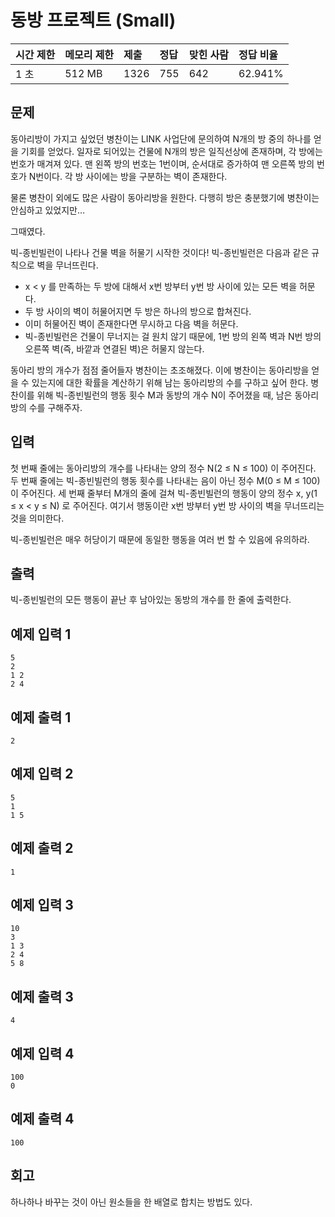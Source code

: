 # 동방 프로젝트 (Small)

| 시간 제한 | 메모리 제한 | 제출 | 정답 | 맞힌 사람 | 정답 비율 |
| :-------- | :---------- | :--- | :--- | :-------- | :-------- |
| 1 초      | 512 MB      | 1326 | 755  | 642       | 62.941%   |

## 문제

동아리방이 가지고 싶었던 병찬이는 LINK 사업단에 문의하여 N개의 방 중의 하나를 얻을 기회를 얻었다. 일자로 되어있는 건물에 N개의 방은 일직선상에 존재하며, 각 방에는 번호가 매겨져 있다. 맨 왼쪽 방의 번호는 1번이며, 순서대로 증가하여 맨 오른쪽 방의 번호가 N번이다. 각 방 사이에는 방을 구분하는 벽이 존재한다.

물론 병찬이 외에도 많은 사람이 동아리방을 원한다. 다행히 방은 충분했기에 병찬이는 안심하고 있었지만…

그때였다.

빅-종빈빌런이 나타나 건물 벽을 허물기 시작한 것이다! 빅-종빈빌런은 다음과 같은 규칙으로 벽을 무너뜨린다.

- x < y 를 만족하는 두 방에 대해서 x번 방부터 y번 방 사이에 있는 모든 벽을 허문다.
- 두 방 사이의 벽이 허물어지면 두 방은 하나의 방으로 합쳐진다.
- 이미 허물어진 벽이 존재한다면 무시하고 다음 벽을 허문다.
- 빅-종빈빌런은 건물이 무너지는 걸 원치 않기 때문에, 1번 방의 왼쪽 벽과 N번 방의 오른쪽 벽(즉, 바깥과 연결된 벽)은 허물지 않는다.

동아리 방의 개수가 점점 줄어들자 병찬이는 초조해졌다. 이에 병찬이는 동아리방을 얻을 수 있는지에 대한 확률을 계산하기 위해 남는 동아리방의 수를 구하고 싶어 한다. 병찬이를 위해 빅-종빈빌런의 행동 횟수 M과 동방의 개수 N이 주어졌을 때, 남은 동아리방의 수를 구해주자.

## 입력

첫 번째 줄에는 동아리방의 개수를 나타내는 양의 정수 N(2 ≤ N ≤ 100) 이 주어진다. 두 번째 줄에는 빅-종빈빌런의 행동 횟수를 나타내는 음이 아닌 정수 M(0 ≤ M ≤ 100) 이 주어진다. 세 번째 줄부터 M개의 줄에 걸쳐 빅-종빈빌런의 행동이 양의 정수 x, y(1 ≤ x < y ≤ N) 로 주어진다. 여기서 행동이란 x번 방부터 y번 방 사이의 벽을 무너뜨리는 것을 의미한다.

빅-종빈빌런은 매우 허당이기 때문에 동일한 행동을 여러 번 할 수 있음에 유의하라.

## 출력

빅-종빈빌런의 모든 행동이 끝난 후 남아있는 동방의 개수를 한 줄에 출력한다.

## 예제 입력 1

```
5
2
1 2
2 4
```

## 예제 출력 1

```
2
```

## 예제 입력 2

```
5
1
1 5
```

## 예제 출력 2

```
1
```

## 예제 입력 3

```
10
3
1 3
2 4
5 8
```

## 예제 출력 3

```
4
```

## 예제 입력 4

```
100
0
```

## 예제 출력 4

```
100
```

## 회고
하나하나 바꾸는 것이 아닌 원소들을 한 배열로 합치는 방법도 있다.